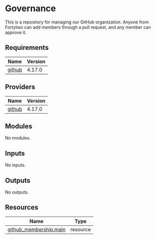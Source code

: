 <!-- BEGIN_TF_DOCS -->
# Governance

This is a repository for managing our GitHub organization. Anyone from Fortytwo can add members through a pull request, and any member can approve it.

## Requirements

| Name | Version |
|------|---------|
| <a name="requirement_github"></a> [github](#requirement\_github) | 4.17.0 |

## Providers

| Name | Version |
|------|---------|
| <a name="provider_github"></a> [github](#provider\_github) | 4.17.0 |

## Modules

No modules.

## Inputs

No inputs.

## Outputs

No outputs.

## Resources

| Name | Type |
|------|------|
| [github_membership.main](https://registry.terraform.io/providers/integrations/github/4.17.0/docs/resources/membership) | resource |
<!-- END_TF_DOCS -->